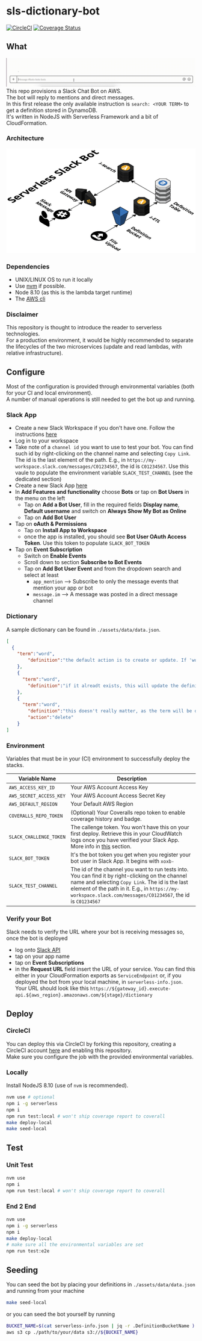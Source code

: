 # sls-dictionary-bot

[![CircleCI](https://circleci.com/gh/giusedroid/sls-dictionary-bot.svg?style=svg)](https://circleci.com/gh/giusedroid/sls-dictionary-bot)
[![Coverage Status](https://coveralls.io/repos/github/giusedroid/sls-dictionary-bot/badge.svg)](https://coveralls.io/github/giusedroid/sls-dictionary-bot)

## What

![Databot](https://raw.githubusercontent.com/giusedroid/sls-dictionary-bot/master/assets/img/data-bot-2.gif)
This repo provisions a Slack Chat Bot on AWS.  
The bot will reply to mentions and direct messages.  
In this first release the only available instruction is `search: <YOUR TERM>` to get a definition stored in DynamoDB.  
It's written in NodeJS with Serverless Framework and a bit of CloudFormation.  

### Architecture

![Serverless Slack Bot Architecture](https://raw.githubusercontent.com/giusedroid/sls-dictionary-bot/master/assets/img/sls-bot.png)

### Dependencies

- UNIX/LINUX OS to run it locally
- Use [nvm](https://github.com/creationix/nvm) if possible.
- Node 8.10 (as this is the lambda target runtime)
- The [AWS cli](https://aws.amazon.com/cli/)

### Disclaimer

This repository is thought to introduce the reader to serverless technologies.  
For a production environment, it would be highly recommended to separate the lifecycles of the two microservices (update and read lambdas, with relative infrastructure).  

## Configure

Most of the configuration is provided through environmental variables (both for your CI and local environment).  
A number of manual operations is still needed to get the bot up and running.

### Slack App

- Create a new Slack Workspace if you don't have one. Follow the instructions [here](https://get.slack.help/hc/en-us/articles/206845317-Create-a-Slack-workspace)
- Log in to your workspace
- Take note of a `channel id` you want to use to test your bot. You can find such id by right-clicking on the channel name and selecting `Copy Link`. The id is the last element of the path. E.g., in `https://my-workspace.slack.com/messages/C01234567`, the id is `C01234567`. Use this vaule to populate the environment variable `SLACK_TEST_CHANNEL` (see the dedicated section)
- Create a new Slack App [here](https://api.slack.com/apps?new_app=1)
- In **Add Features and functionality** choose **Bots** or tap on **Bot Users** in the menu on the left
  - Tap on **Add a Bot User**, fill in the required fields **Display name**, **Default username** and switch on **Always Show My Bot as Online**
  - Tap on **Add Bot User**
- Tap on **oAuth & Permissions**
  - Tap on **Install App to Workspace**
  - once the app is installed, you should see **Bot User OAuth Access Token**. Use this token to populate `SLACK_BOT_TOKEN`
- Tap on **Event Subscription**
  - Switch on **Enable Events**
  - Scroll down to section **Subscribe to Bot Events**
  - Tap on **Add Bot User Event** and from the dropdown search and select at least
    - `app_mention` --> Subscribe to only the message events that mention your app or bot
    - `message.im` --> A message was posted in a direct message channel


### Dictionary

A sample dictionary can be found in `./assets/data/data.json`.  

```json
[
  {
    "term":"word",
        "definition":"the default action is to create or update. If 'word' is not found, it will be added."
    },
    {
      "term":"word",
        "definition":"if it alreadt exists, this will update the definition of 'word'"
    },
    {
      "term":"word",
        "definition":"this doesn't really matter, as the term will be deleted",
        "action":"delete"
    }
]
```

### Environment

Variables that must be in your (CI) environment to successfully deploy the stacks.  

| Variable Name | Description |
|---------------|-------------|
| `AWS_ACCESS_KEY_ID` | Your AWS Account Access Key |
| `AWS_SECRET_ACCESS_KEY` | Your AWS Account Access Secret Key |
| `AWS_DEFAULT_REGION` | Your Default AWS Region|
| `COVERALLS_REPO_TOKEN` | (Optional) Your Coveralls repo token to enable coverage history and badge. |
| `SLACK_CHALLENGE_TOKEN` | The callenge token. You won't have this on your first deploy. Retrieve this in your CloudWatch logs once you have verified your Slack App. More info in [this](http://) section. |
| `SLACK_BOT_TOKEN` | It's the bot token you get when you register your bot user in Slack App. It begins with `xoxb-` |
| `SLACK_TEST_CHANNEL` | The id of the channel you want to run tests into. You can find it by right-clicking on the channel name and selecting `Copy Link`. The id is the last element of the path in it. E.g., in `https://my-workspace.slack.com/messages/C01234567`, the id is `C01234567`|

### Verify your Bot

Slack needs to verify the URL where your bot is receiving messages so, once the bot is deployed

- log onto [Slack API](https://api.slack.com/apps)
- tap on your app name
- tap on **Event Subscriptions**
- in the **Request URL** field insert the URL of your service. You can find this either in your CloudFormation exports as `ServiceEndpoint` or, if you deployed the bot from your local machine, in `serverless-info.json`. Your URL should look like this `https://${gateway_id}.execute-api.${aws_region}.amazonaws.com/${stage}/dictionary`

## Deploy

### CircleCI

You can deploy this via CircleCI by forking this repository, creating a CircleCI account [here](https://circleci.com) and enabling this repository.  
Make sure you configure the job with the provided environmental variables.

### Locally

Install NodeJS 8.10 (use of `nvm` is recommended).  

```bash
nvm use # optional
npm i -g serverless
npm i
npm run test:local # won't ship coverage report to coverall
make deploy-local
make seed-local
```

## Test

### Unit Test

```bash
nvm use
npm i
npm run test:local # won't ship coverage report to coverall
```

### End 2 End

```bash
nvm use
npm i -g serverless
npm i
make deploy-local
# make sure all the environmental variables are set
npm run test:e2e
```

## Seeding

You can seed the bot by placing your definitions in `./assets/data/data.json` and running from your machine

```bash
make seed-local
```

or you can seed the bot yourself by running

```bash
BUCKET_NAME=$(cat serverless-info.json | jq -r .DefinitionBucketName )
aws s3 cp ./path/to/your/data s3://${BUCKET_NAME}
```